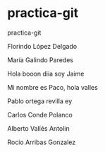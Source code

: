 # practica-git
practica-git

Florindo López Delgado

María Galindo Paredes

Hola booon diia soy Jaime

Mi nombre es Paco, hola valles

Pablo ortega revilla ey

Carlos Conde Polanco

Alberto Vallés Antolin

Rocio Arribas Gonzalez

